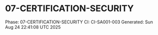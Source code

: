# 07-CERTIFICATION-SECURITY
Phase: 07-CERTIFICATION-SECURITY
CI: CI-SA001-003
Generated: Sun Aug 24 22:41:08 UTC 2025

